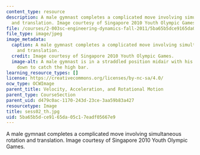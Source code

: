 ```yaml
---
content_type: resource
description: A male gymnast completes a complicated move involving simultaneous rotation
  and translation. Image courtesy of Singapore 2010 Youth Olympic Games.
file: /courses/2-003sc-engineering-dynamics-fall-2011/5ba65b5dce9165da05c17eadf05667e9_sess02_th.jpg
file_type: image/jpeg
image_metadata:
  caption: A male gymnast completes a complicated move involving simultaneous rotation
    and translation.
  credit: Image courtesy of Singapore 2010 Youth Olympic Games.
  image-alt: A male gymnast is in a straddled position midair with his hands reaching
    down to catch the high bar.
learning_resource_types: []
license: https://creativecommons.org/licenses/by-nc-sa/4.0/
ocw_type: OCWImage
parent_title: Velocity, Acceleration, and Rotational Motion
parent_type: CourseSection
parent_uid: d479c0ac-1170-243d-23ce-3aa59b83a427
resourcetype: Image
title: sess02_th.jpg
uid: 5ba65b5d-ce91-65da-05c1-7eadf05667e9
---
```

A male gymnast completes a complicated move involving simultaneous rotation and translation. Image courtesy of Singapore 2010 Youth Olympic Games.